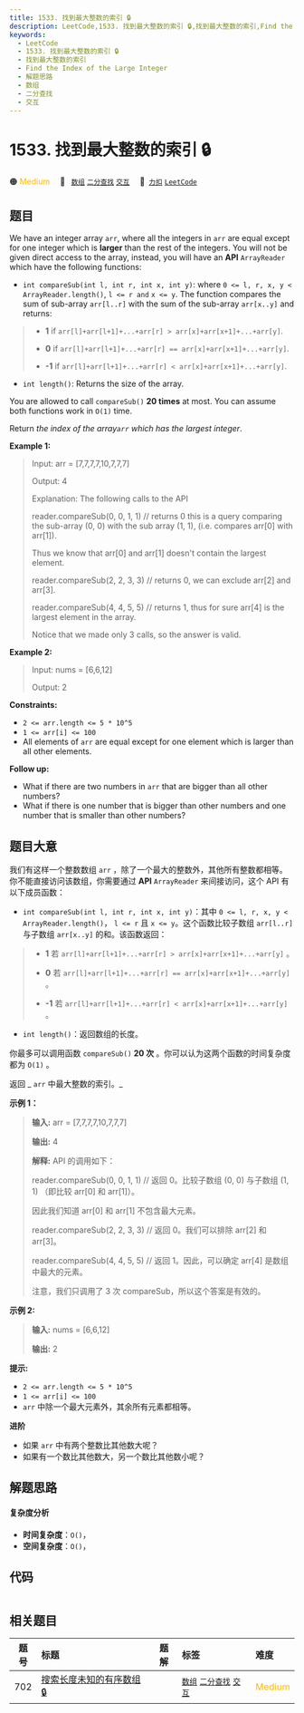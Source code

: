 ```yaml
---
title: 1533. 找到最大整数的索引 🔒
description: LeetCode,1533. 找到最大整数的索引 🔒,找到最大整数的索引,Find the Index of the Large Integer,解题思路,数组,二分查找,交互
keywords:
  - LeetCode
  - 1533. 找到最大整数的索引 🔒
  - 找到最大整数的索引
  - Find the Index of the Large Integer
  - 解题思路
  - 数组
  - 二分查找
  - 交互
---
```


# 1533. 找到最大整数的索引 🔒

🟠 <font color=#ffb800>Medium</font>&emsp; 🔖&ensp; [`数组`](/tag/array.md) [`二分查找`](/tag/binary-search.md) [`交互`](/tag/interactive.md)&emsp; 🔗&ensp;[`力扣`](https://leetcode.cn/problems/find-the-index-of-the-large-integer) [`LeetCode`](https://leetcode.com/problems/find-the-index-of-the-large-integer)

## 题目

We have an integer array `arr`, where all the integers in `arr` are equal
except for one integer which is **larger** than the rest of the integers. You
will not be given direct access to the array, instead, you will have an
**API** `ArrayReader` which have the following functions:

  * `int compareSub(int l, int r, int x, int y)`: where `0 <= l, r, x, y < ArrayReader.length()`, `l <= r and` `x <= y`. The function compares the sum of sub-array `arr[l..r]` with the sum of the sub-array `arr[x..y]` and returns: 
> 
> * **1** if `arr[l]+arr[l+1]+...+arr[r] > arr[x]+arr[x+1]+...+arr[y]`.
> 
> * **0** if `arr[l]+arr[l+1]+...+arr[r] == arr[x]+arr[x+1]+...+arr[y]`.
> 
> * **-1** if `arr[l]+arr[l+1]+...+arr[r] < arr[x]+arr[x+1]+...+arr[y]`.
  * `int length()`: Returns the size of the array.

You are allowed to call `compareSub()` **20 times** at most. You can assume
both functions work in `O(1)` time.

Return _the index of the array`arr` which has the largest integer_.



**Example 1:**

> Input: arr = [7,7,7,7,10,7,7,7]
> 
> Output: 4
> 
> Explanation: The following calls to the API
> 
> reader.compareSub(0, 0, 1, 1) // returns 0 this is a query comparing the sub-array (0, 0) with the sub array (1, 1), (i.e. compares arr[0] with arr[1]).
> 
> Thus we know that arr[0] and arr[1] doesn't contain the largest element.
> 
> reader.compareSub(2, 2, 3, 3) // returns 0, we can exclude arr[2] and arr[3].
> 
> reader.compareSub(4, 4, 5, 5) // returns 1, thus for sure arr[4] is the largest element in the array.
> 
> Notice that we made only 3 calls, so the answer is valid.

**Example 2:**

> Input: nums = [6,6,12]
> 
> Output: 2

**Constraints:**

  * `2 <= arr.length <= 5 * 10^5`
  * `1 <= arr[i] <= 100`
  * All elements of `arr` are equal except for one element which is larger than all other elements.



**Follow up:**

  * What if there are two numbers in `arr` that are bigger than all other numbers?
  * What if there is one number that is bigger than other numbers and one number that is smaller than other numbers?


## 题目大意

我们有这样一个整数数组 `arr` ，除了一个最大的整数外，其他所有整数都相等。你不能直接访问该数组，你需要通过 **API** `ArrayReader`
来间接访问，这个 API 有以下成员函数：

  * `int compareSub(int l, int r, int x, int y)`：其中 `0 <= l, r, x, y < ArrayReader.length()`， `l <= r` 且 `x <= y`。这个函数比较子数组 `arr[l..r]` 与子数组 `arr[x..y]` 的和。该函数返回： 
> 
> * **1**  若 `arr[l]+arr[l+1]+...+arr[r] > arr[x]+arr[x+1]+...+arr[y]` 。
> 
> * **0**  若 `arr[l]+arr[l+1]+...+arr[r] == arr[x]+arr[x+1]+...+arr[y]` 。
> 
> * **-1**  若 `arr[l]+arr[l+1]+...+arr[r] < arr[x]+arr[x+1]+...+arr[y]` 。
  * `int length()`：返回数组的长度。

你最多可以调用函数 `compareSub()` **20 次** 。你可以认为这两个函数的时间复杂度都为 `O(1)` 。

返回 _ `arr` 中最大整数的索引。_



**示例 1：**

> 
> 
> 
> 
> 
> **输入:** arr = [7,7,7,7,10,7,7,7]
> 
> **输出:** 4
> 
> **解释:** API 的调用如下：
> 
> reader.compareSub(0, 0, 1, 1) // 返回 0。比较子数组 (0, 0) 与子数组 (1, 1) （即比较 arr[0] 和 arr[1]）。
> 
> 因此我们知道 arr[0] 和 arr[1] 不包含最大元素。
> 
> reader.compareSub(2, 2, 3, 3) // 返回 0。我们可以排除 arr[2] 和 arr[3]。
> 
> reader.compareSub(4, 4, 5, 5) // 返回 1。因此，可以确定 arr[4] 是数组中最大的元素。
> 
> 注意，我们只调用了 3 次 compareSub，所以这个答案是有效的。
> 
> 

**示例 2:**

> 
> 
> 
> 
> 
> **输入:** nums = [6,6,12]
> 
> **输出:** 2
> 
> 



**提示:**

  * `2 <= arr.length <= 5 * 10^5`
  * `1 <= arr[i] <= 100`
  * `arr` 中除一个最大元素外，其余所有元素都相等。



**进阶**

  * 如果 `arr` 中有两个整数比其他数大呢？
  * 如果有一个数比其他数大，另一个数比其他数小呢？


## 解题思路

#### 复杂度分析

- **时间复杂度**：`O()`，
- **空间复杂度**：`O()`，

## 代码

```javascript

```

## 相关题目

<!-- prettier-ignore -->
| 题号 | 标题 | 题解 | 标签 | 难度 |
| :------: | :------ | :------: | :------ | :------ |
| 702 | [搜索长度未知的有序数组 🔒](https://leetcode.com/problems/search-in-a-sorted-array-of-unknown-size) |  |  [`数组`](/tag/array.md) [`二分查找`](/tag/binary-search.md) [`交互`](/tag/interactive.md) | <font color=#ffb800>Medium</font> |